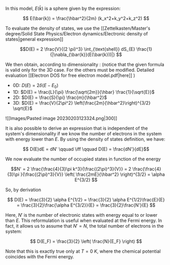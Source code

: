In this model, $E(\bar{k})$ is a sphere given by the expression:

$$ E(\bar{k}) = \frac{\hbar^2}{2m} (k_x^2+k_y^2+k_z^2) $$

To evaluate the density of states, we use the [[Zettelkasten/Master's degree/Solid State Physics/Electron dynamics/Electronic density of states|general expression]]

$$D(E) = 2 \frac{V}{(2 \pi)^3} \int_{\text{shell}} dS_{E} \frac{1}{|\nabla_{\bar{k}}(E(\bar{k}))|} $$

We then obtain, according to dimensionality : (notice that the given formula is valid only for the 3D case. For the others must be modified. Detailed evaluation [[Electron DOS for free electron model.pdf|here]] )

- 0D:    $D(E) = 2 \delta (E-E_0)$
- 1D:    $D(E) = \frac{L}{\pi} \frac{\sqrt{2m}}{\hbar} \frac{1}{\sqrt{E}}$
- 2D:    $D(E) = \frac{S}{\pi} \frac{m}{\hbar^2}$
- 3D:    $D(E) = \frac{V}{2\pi^2} \left(\frac{2m}{\hbar^2}\right)^{3/2} \sqrt{E}$


![[Images/Pasted image 20230203123324.png|300]]

It is also possible to derive an expression that is independent of the system's dimensionality if we know the number of electrons in the system with energy lower than $E$. 
By using the density of states definition, we have:

$$ D(E)dE = dN'  \qquad \iff \qquad D(E) = \frac{dN'}{dE}$$

We now evaluate the number of occupied states in function of the energy

$$N' = 2 \frac{\frac{4}{3}\pi k^3}{\frac{(2\pi)^3}{V}} =  2 \frac{\frac{4}{3}\pi }{\frac{(2\pi)^3}{V}} \left( \frac{2mE}{\hbar^2} \right)^{3/2} = \alpha E^{3/2} $$

So, by derivation 

$$ D(E) = \frac{3}{2} \alpha E^{1/2} = \frac{3}{2} \alpha E^{1/2}\frac{E}{E} = \frac{3}{2}\frac{\alpha E^{3/2}}{E} = \frac{3}{2}\frac{N'}{E}    $$

Here, $N'$ is the number of electronic states with energy equal to or lower than $E$. This reformulation is useful when evaluated at the Fermi energy. In fact, it allows us to assume that $N' = N$, the total number of electrons in the system:

$$ D(E_F) = \frac{3}{2} \left( \frac{N}{E_F} \right) $$

Note that this is exactly true only at $T=0\ K$, where the chemical potential coincides with the Fermi energy.